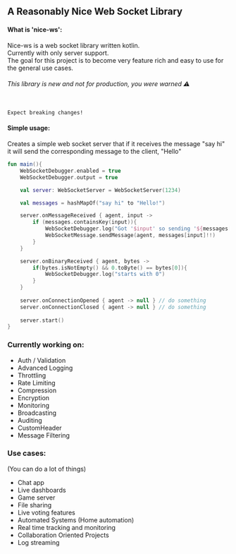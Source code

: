 
## A Reasonably Nice Web Socket Library


#### What is 'nice-ws':

Nice-ws is a web socket library written kotlin. \
Currently with only server support. \
The goal for this project is to become very feature rich and easy to use for the general use cases.
######  This library is new and not for production, you were warned ⚠️

\
``` Expect breaking changes! ```
#### Simple usage:
Creates a simple web socket server that if it receives the message "say hi" it will send the corresponding message to the client, "Hello"
```kotlin
fun main(){
    WebSocketDebugger.enabled = true
    WebSocketDebugger.output = true

    val server: WebSocketServer = WebSocketServer(1234)

    val messages = hashMapOf("say hi" to "Hello!")

    server.onMessageReceived { agent, input ->
        if (messages.containsKey(input)){
            WebSocketDebugger.log("Got '$input' so sending '${messages[input]}'")
            WebSocketMessage.sendMessage(agent, messages[input]!!)
        }
    }

    server.onBinaryReceived { agent, bytes ->
        if(bytes.isNotEmpty() && 0.toByte() == bytes[0]){
            WebSocketDebugger.log("starts with 0")
        }
    }
    
    server.onConnectionOpened { agent -> null } // do something
    server.onConnectionClosed { agent -> null } // do something
    
    server.start()
}

```

### Currently working on:
- Auth / Validation
- Advanced Logging
- Throttling
- Rate Limiting
- Compression
- Encryption
- Monitoring
- Broadcasting
- Auditing
- CustomHeader
- Message Filtering


### Use cases:
(You can do a lot of things)
- Chat app
- Live dashboards
- Game server
- File sharing
- Live voting features
- Automated Systems (Home automation)
- Real time tracking and monitoring
- Collaboration Oriented Projects
- Log streaming